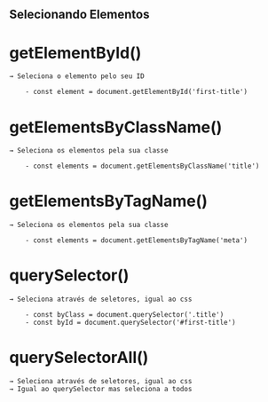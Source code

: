 ## Selecionando Elementos


# getElementById()
    → Seleciona o elemento pelo seu ID
    
        - const element = document.getElementById('first-title')

# getElementsByClassName()
    → Seleciona os elementos pela sua classe

        - const elements = document.getElementsByClassName('title')

# getElementsByTagName()
    → Seleciona os elementos pela sua classe

        - const elements = document.getElementsByTagName('meta')

# querySelector()
    → Seleciona através de seletores, igual ao css

        - const byClass = document.querySelector('.title')
        - const byId = document.querySelector('#first-title')

# querySelectorAll()
    → Seleciona através de seletores, igual ao css
    → Igual ao querySelector mas seleciona a todos
    


